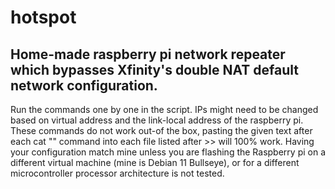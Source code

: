 # hotspot
## Home-made raspberry pi network repeater which bypasses Xfinity's double NAT default network configuration.
Run the commands one by one in the script. IPs might need to be changed based on virtual address and the link-local address of the raspberry pi. These commands do not work out-of the box, pasting the given text after each cat "" command into each file listed after >> will 100% work. Having your configuration match mine unless you are flashing the Raspberry pi on a different virtual machine (mine is Debian 11 Bullseye), or for a different microcontroller processor architecture is not tested.
